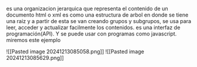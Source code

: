 es una organizacion jerarquica que representa el contenido de un documento html o xml
es como una estructura de arbol en donde se tiene una raiz y a partir de esta se van creando grupos y subgrupos, se usa para leer, acceder y actualizar facilmente los contenidos. es una interfaz de programación(API). Y se puede usar con programas como javascript. miremos este ejemplo

![[Pasted image 20241213085058.png]]
![[Pasted image 20241213085629.png]]
